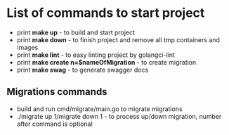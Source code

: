 # List of commands to start project

- print **make up** - to build and start project
- print **make down** - to finish project and remove all tmp containers and images
- print **make lint** - to easy linting project by golangci-lint
- print **make create n=$nameOfMigration** - to create migration
- print **make swag** - to generate swagger docs

## Migrations commands

- build and run cmd/migrate/main.go to migrate migrations
- ./migrate up 1/migrate down 1 - to process up/down migration, number after command is optional
